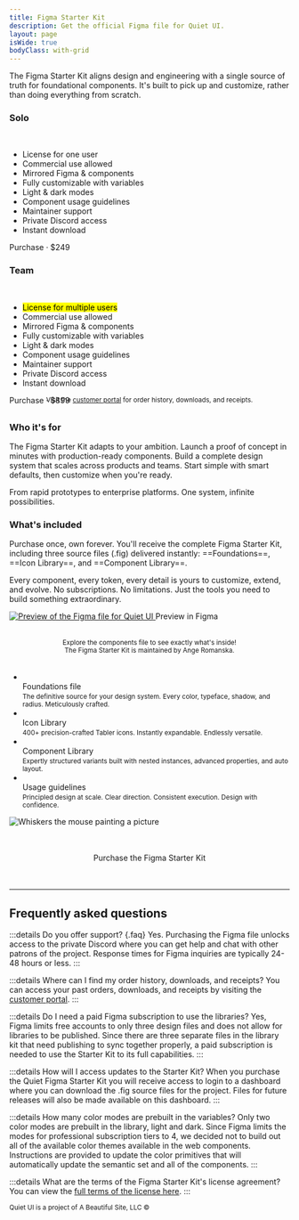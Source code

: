 ```yaml
---
title: Figma Starter Kit
description: Get the official Figma file for Quiet UI.
layout: page
isWide: true
bodyClass: with-grid
---
```


The Figma Starter Kit aligns design and engineering with a single source of truth for foundational components. It's built to pick up and customize, rather than doing everything from scratch.

<div class="pricing-tiers-double">
  <div class="pricing-tier">
    <quiet-icon class="pricing-tier-icon" name="user" style="color: #7577c5;"></quiet-icon>
    <h3 data-no-anchor>Solo</h3><br>
    <ul>
      <li><quiet-icon name="check" style="color: #7db664;"></quiet-icon> License for one user</li>
      <li><quiet-icon name="check" style="color: #7db664;"></quiet-icon> Commercial use allowed</li>
      <li><quiet-icon name="check" style="color: #7db664;"></quiet-icon> Mirrored Figma &amp; components</li>
      <li><quiet-icon name="check" style="color: #7db664;"></quiet-icon> Fully customizable with variables</li>
      <li><quiet-icon name="check" style="color: #7db664;"></quiet-icon> Light &amp; dark modes</li>
      <li><quiet-icon name="check" style="color: #7db664;"></quiet-icon> Component usage guidelines</li>
      <li><quiet-icon name="check" style="color: #7db664;"></quiet-icon> Maintainer support</li>
      <li><quiet-icon name="check" style="color: #7db664;"></quiet-icon> Private Discord access</li>
      <li><quiet-icon name="check" style="color: #7db664;"></quiet-icon> Instant download</li>
    </ul>
    <quiet-button variant="primary" pill href="https://buy.polar.sh/polar_cl_IB9AY0KWdP5MnVnpruntpoVjZN246wooCJDZq2gYiyE">
      Purchase &middot; $249
    </quiet-button>
  </div>

  <div class="pricing-tier">
    <quiet-icon class="pricing-tier-icon" name="users-group" style="color: #ef6383;"></quiet-icon>
    <h3 data-no-anchor>Team</h3><br>
    <ul>
      <li><quiet-icon name="check" style="color: #7db664;"></quiet-icon> <mark>License for multiple users</mark></li>
      <li><quiet-icon name="check" style="color: #7db664;"></quiet-icon> Commercial use allowed</li>
      <li><quiet-icon name="check" style="color: #7db664;"></quiet-icon> Mirrored Figma &amp; components</li>
      <li><quiet-icon name="check" style="color: #7db664;"></quiet-icon> Fully customizable with variables</li>
      <li><quiet-icon name="check" style="color: #7db664;"></quiet-icon> Light &amp; dark modes</li>
      <li><quiet-icon name="check" style="color: #7db664;"></quiet-icon> Component usage guidelines</li>
      <li><quiet-icon name="check" style="color: #7db664;"></quiet-icon> Maintainer support</li>
      <li><quiet-icon name="check" style="color: #7db664;"></quiet-icon> Private Discord access</li>
      <li><quiet-icon name="check" style="color: #7db664;"></quiet-icon> Instant download</li>
    </ul>
    <quiet-button class="button-unlimited" pill href="https://buy.polar.sh/polar_cl_IB9AY0KWdP5MnVnpruntpoVjZN246wooCJDZq2gYiyE">
      Purchase &middot; $899
    </quiet-button>
  </div>  
</div>

<p style="text-align: center; text-wrap: balance; margin-block: -1rem 2rem;">
  <small>
    Visit the <a href="https://polar.sh/quietui/portal" class="link-disguised" data-no-external>customer portal</a> for order history, downloads, and receipts.
  </small>
</p>

### Who it's for

The Figma Starter Kit adapts to your ambition. Launch a proof of concept in minutes with production-ready components. Build a complete design system that scales across products and teams. Start simple with smart defaults, then customize when you're ready.

From rapid prototypes to enterprise platforms. One system, infinite possibilities.

### What's included

Purchase once, own forever. You'll receive the complete Figma Starter Kit, including three source files (.fig) delivered instantly: ==Foundations==, ==Icon Library==, and ==Component Library==.

Every component, every token, every detail is yours to customize, extend, and evolve. No subscriptions. No limitations. Just the tools you need to build something extraordinary.

<a id="figma-link" href="https://www.figma.com/design/3Uy2x2ilZrs7Ps3cMbd7by/Quiet-Components-V1.1.0?node-id=562-4430&p=f&t=vGZJBXlRedGu9qJr-0" target="_blank" data-no-external>
  <img src="/assets/figma/preview.png" alt="Preview of the Figma file for Quiet UI" style="border: solid var(--quiet-border-width) var(--quiet-neutral-stroke-softer); box-shadow: var(--quiet-shadow-softer);">
</a>

<quiet-tooltip for="figma-link">
  Preview in Figma
</quiet-tooltip>

<p style="text-align: center; text-wrap: balance; margin-block: 2rem;">
  <small>
    Explore the components file to see exactly what's inside! The Figma Starter Kit is maintained by Ange Romanska.
  </small>
</p>

<ul class="features-grid" aria-label="Features">
  <li>
    <quiet-icon name="palette" style="color: #c5a231;"></quiet-icon><br>
    Foundations file<br>
    <small>The definitive source for your design system. Every color, typeface, shadow, and radius. Meticulously crafted.</small>
  </li>
  <li>
    <quiet-icon name="library-photo" style="color: #58acf2;"></quiet-icon><br>
    Icon Library<br>
    <small>400+ precision-crafted Tabler icons. Instantly expandable. Endlessly versatile.</small>
  </li>
  <li>
    <quiet-icon name="blocks" style="color: #e98d61;"></quiet-icon><br>
    Component Library<br>
    <small>Expertly structured variants built with nested instances, advanced properties, and auto layout.</small>
  </li>
  <li>
    <quiet-icon name="building-lighthouse" style="color: #b394f4;"></quiet-icon><br>
    Usage guidelines<br>
    <small>Principled design at scale. Clear direction. Consistent execution. Design with confidence.</small>
  </li>
</ul>

<img class="whiskers-center" src="/assets/images/whiskers/with-palette.svg" alt="Whiskers the mouse painting a picture">

<div 
  style="
    display: flex; 
    gap: 1rem; 
    justify-content: center; 
    margin-block: 3rem 3rem;
  "
>
  <quiet-button variant="primary" size="lg" pill href="https://buy.polar.sh/polar_cl_IB9AY0KWdP5MnVnpruntpoVjZN246wooCJDZq2gYiyE">
    Purchase the Figma Starter Kit
  </quiet-button>
</div>

---

## Frequently asked questions

:::details Do you offer support? {.faq}
Yes. Purchasing the Figma file unlocks access to the private Discord where you can get help and chat with other patrons of the project. Response times for Figma inquiries are typically 24-48 hours or less.
:::

:::details Where can I find my order history, downloads, and receipts?
You can access your past orders, downloads, and receipts by visiting the [customer portal](https://polar.sh/quietui/portal).
:::

:::details Do I need a paid Figma subscription to use the libraries?
Yes, Figma limits free accounts to only three design files and does not allow for libraries to be published. Since there are three separate files in the library kit that need publishing to sync together properly, a paid subscription is needed to use the Starter Kit to its full capabilities.
:::

:::details How will I access updates to the Starter Kit?
When you purchase the Quiet Figma Starter Kit you will receive access to login to a dashboard where you can download the .fig source files for the project. Files for future releases will also be made available on this dashboard.
:::

:::details How many color modes are prebuilt in the variables?
Only two color modes are prebuilt in the library, light and dark. Since Figma limits the modes for professional subscription tiers to 4, we decided not to build out all of the available color themes available in the web components. Instructions are provided to update the color primitives that will automatically update the semantic set and all of the components.
:::

:::details What are the terms of the Figma Starter Kit's license agreement?
You can view the [full terms of the license here](/assets/figma/license.pdf).
:::

<small class="copyright">
  Quiet UI is a project of A&nbsp;Beautiful&nbsp;Site,&nbsp;LLC
  &copy;<quiet-date year="numeric"></quiet-date>
</small>
